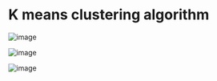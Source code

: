 # K means clustering algorithm


![image](https://github.com/Ali-Elgendy/k-means/assets/140459975/d897301d-cfd4-471b-9dcc-3a4ead3ed7f6)


![image](https://github.com/Ali-Elgendy/k-means/assets/140459975/d245686a-4f80-42c4-80d0-26209f61df60)


![image](https://github.com/Ali-Elgendy/k-means/assets/140459975/70fc1df7-92cd-452f-83ff-8e42d193da9c)
